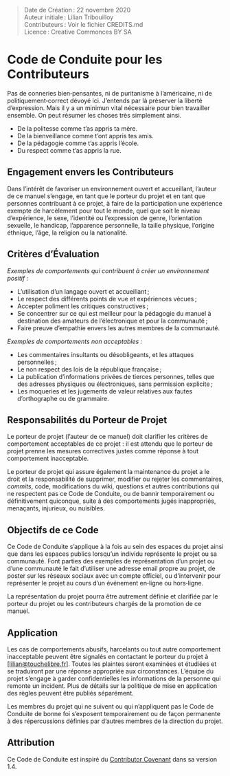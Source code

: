 > Date de Création : 22 novembre 2020<br>
> Auteur initiale : Lilian Tribouilloy<br>
> Contributeurs : Voir le fichier CREDITS.md<br>
> Licence : Creative Commonces BY SA<br>

# Code de Conduite pour les Contributeurs

Pas de conneries bien‑pensantes, ni de puritanisme à l’américaine, ni de politiquement‑correct dévoyé ici. J’entends par là préserver la liberté d’expression. Mais il y a un minimun vital nécessaire pour bien travailler ensemble. On peut résumer les choses très simplement ainsi.

* De la politesse comme t’as appris ta mère.
* De la bienveillance comme t’ont appris tes amis.
* De la pédagogie comme t’as appris l’école.
* Du respect comme t’as appris la rue.


## Engagement envers les Contributeurs

Dans l’intérêt de favoriser un environnement ouvert et accueillant, l’auteur de ce manuel s’engage, en tant que le porteur du projet et en tant que personnes contribuant à ce projet, à faire de la participation une expérience exempte de harcèlement pour tout le monde, quel que soit le niveau d’expérience, le sexe, l’identité ou l’expression de genre, l’orientation sexuelle, le handicap, l’apparence personnelle, la taille physique, l’origine éthnique, l’âge, la religion ou la nationalité.


## Critères d’Évaluation

_Exemples de comportements qui contribuent à créer un environnement positif :_
* L’utilisation d’un langage ouvert et accueillant ;
* Le respect des différents points de vue et expériences vécues ;
* Accepter poliment les critiques constructives ;
* Se concentrer sur ce qui est meilleur pour la pédagogie du manuel à destination des amateurs de l’électronique et pour la communauté ;
* Faire preuve d’empathie envers les autres membres de la communauté.

_Exemples de comportements non acceptables :_
* Les commentaires insultants ou désobligeants, et les attaques personnelles ;
* Le non respect des lois de la république française ;
* La publication d’informations privées de tierces personnes, telles que des adresses physiques ou électroniques, sans permission explicite ;
* Les moqueries et les jugements de valeur relatives aux fautes d’orthographe ou de grammaire.


## Responsabilités du Porteur de Projet

Le porteur de projet (l’auteur de ce manuel) doit clarifier les critères de comportement acceptables de ce projet : il est attendu que le porteur de projet prenne les mesures correctives justes comme réponse à tout comportement inacceptable.

Le porteur de projet qui assure également la maintenance du projet a le droit et la responsabilité de supprimer, modifier ou rejeter les commentaires, _commits_, code, modifications du wiki, questions et autres contributions qui ne respectent pas ce Code de Conduite, ou de bannir temporairement ou définitivement quiconque, suite à des comportements jugés inappropriés, menaçants, injurieux, ou nuisibles.


## Objectifs de ce Code

Ce Code de Conduite s’applique à la fois au sein des espaces du projet ainsi que dans les espaces publics lorsqu’un individu représente le projet ou sa communauté. Font parties des exemples de représentation d’un projet ou d’une communauté le fait d’utiliser une adresse email propre au projet, de poster sur les réseaux sociaux avec un compte officiel, ou d’intervenir pour représenter le projet au cours d’un événement en‑ligne ou hors‑ligne.

La représentation du projet pourra être autrement définie et clarifiée par le porteur du projet ou les contributeurs chargés de la promotion de ce manuel.


## Application

Les cas de comportements abusifs, harcelants ou tout autre comportement inacceptable peuvent être signalés en contactant le porteur du projet à [lilian@touchelibre.fr]. Toutes les plaintes seront examinées et étudiées et se traduiront par une réponse appropriée aux circonstances. L’équipe du projet s’engage à garder confidentielles les informations de la personne qui remonte un incident. Plus de détails sur la politique de mise en application des règles peuvent être publiés séparément.

Les membres du projet qui ne suivent ou qui n’appliquent pas le Code de Conduite de bonne foi s’exposent temporairement ou de façon permanente à des répercussions définies par d’autres membres de la direction du projet.


## Attribution

Ce Code de Conduite est inspiré du [Contributor Covenant](https://www.contributor-covenant.org/fr/version/1/4/code-of-conduct) dans sa version 1.4.


